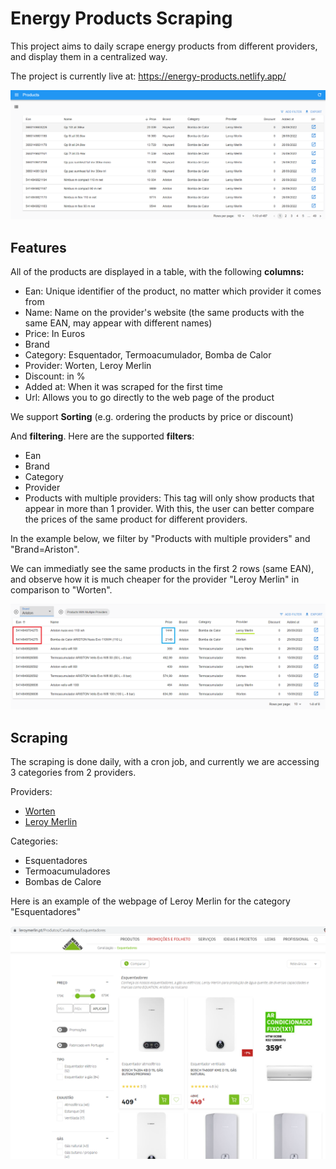 # Energy Products Scraping

This project aims to daily scrape energy products from different providers, and display them in a centralized way.

The project is currently live at: https://energy-products.netlify.app/

![Page overview](imgs/energyProds.png "Overview")

## Features

All of the products are displayed in a table, with the following **columns:**

- Ean: Unique identifier of the product, no matter which provider it comes from
- Name: Name on the provider's website (the same products with the same EAN, may appear with different names)
- Price: In Euros
- Brand
- Category: Esquentador, Termoacumulador, Bomba de Calor
- Provider: Worten, Leroy Merlin
- Discount: in %
- Added at: When it was scraped for the first time
- Url: Allows you to go directly to the web page of the product

We support **Sorting** (e.g. ordering the products by price or discount)

And **filtering**. Here are the supported **filters**:

- Ean
- Brand
- Category
- Provider
- Products with multiple providers: This tag will only show products that appear in more than 1 provider. With this, the user can better compare the prices of the same product for different providers.

In the example below, we filter by "Products with multiple providers" and "Brand=Ariston".

We can immediatly see the same products in the first 2 rows (same EAN), and observe how it is much cheaper for the provider "Leroy Merlin" in comparison to "Worten".

![Filtering](imgs/filter_products.png "Filtering")

## Scraping

The scraping is done daily, with a cron job, and currently we are accessing 3 categories from 2 providers.

Providers:

- [Worten](https://www.worten.pt/)
- [Leroy Merlin](https://www.leroymerlin.pt/)

Categories:

- Esquentadores
- Termoacumuladores
- Bombas de Calore

Here is an example of the webpage of Leroy Merlin for the category "Esquentadores"

![Leroy Merlin](imgs/leroy_merlin.png "Leroy Merlin")
